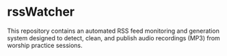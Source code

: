 # rssWatcher
This repository contains an automated RSS feed monitoring and generation system designed to detect, clean, and publish audio recordings (MP3) from worship practice sessions.
